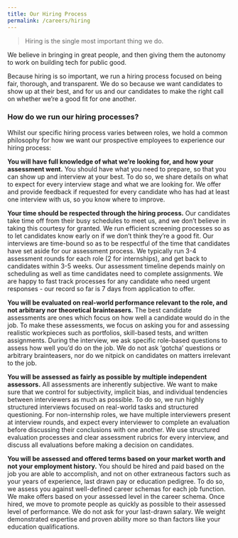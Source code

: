 ```yaml
---
title: Our Hiring Process
permalink: /careers/hiring
---
```

> Hiring is the single most important thing we do. 

We believe in bringing in great people, and then giving them the autonomy to work on building tech for public good. 

Because hiring is so important, we run a hiring process focused on being fair, thorough, and transparent. We do so because we want candidates to show up at their best, and for us and our candidates to make the right call on whether we’re a good fit for one another.

### How do we run our hiring processes?

Whilst our specific hiring process varies between roles, we hold a common philosophy for how we want our prospective employees to experience our hiring process:

**You will have full knowledge of what we’re looking for, and how your assessment went.** You should have what you need to prepare, so that you can show up and interview at your best. To do so, we share details on what to expect for every interview stage and what we are looking for. We offer and provide feedback if requested for every candidate who has had at least one interview with us, so you know where to improve. 

**Your time should be respected through the hiring process.** Our candidates take time off from their busy schedules to meet us, and we don’t believe in taking this courtesy for granted. We run efficient screening processes so as to let candidates know early on if we don’t think they’re a good fit. Our interviews are time-bound so as to be respectful of the time that candidates have set aside for our assessment process. We typically run 3-4 assessment rounds for each role (2 for internships), and get back to candidates within 3-5 weeks. Our assessment timeline depends mainly on scheduling as well as time candidates need to complete assignments. We are happy to fast track processes for any candidate who need urgent responses - our record so far is 7 days from application to offer. 

**You will be evaluated on real-world performance relevant to the role, and not arbitrary nor theoretical brainteasers.** The best candidate assessments are ones which focus on how well a candidate would do in the job. To make these assessments, we focus on asking you for and assessing realistic workpieces such as portfolios, skill-based tests, and written assignments. During the interview, we ask specific role-based questions to assess how well you’d do on the job. We do not ask ‘gotcha’ questions or arbitrary brainteasers, nor do we nitpick on candidates on matters irrelevant to the job.

**You will be assessed as fairly as possible by multiple independent assessors.** All assessments are inherently subjective. We want to make sure that we control for subjectivity, implicit bias, and individual tendencies between interviewers as much as possible. To do so, we run highly structured interviews focused on real-world tasks and structured questioning. For non-internship roles, we have multiple interviewers present at interview rounds, and expect every interviewer to complete an evaluation before discussing their conclusions with one another. We use structured evaluation processes and clear assessment rubrics for every interview, and discuss all evaluations before making a decision on candidates. 

**You will be assessed and offered terms based on your market worth and not your employment history.** You should be hired and paid based on the job you are able to accomplish, and not on other extraneous factors such as your years of experience, last drawn pay or education pedigree. To do so, we assess you against well-defined career schemas for each job function. We make offers based on your assessed level in the career schema. Once hired, we move to promote people as quickly as possible to their assessed level of performance. We do not ask for your last-drawn salary. We weight demonstrated expertise and proven ability more so than factors like your education qualifications.